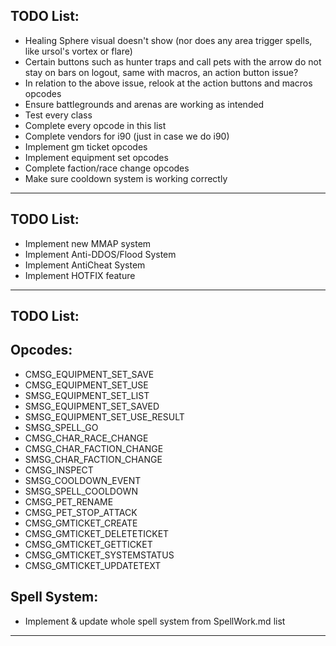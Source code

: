 ## TODO List:

- Healing Sphere visual doesn't show (nor does any area trigger spells, like ursol's vortex or flare)
- Certain buttons such as hunter traps and call pets with the arrow do not stay on bars on logout, same with macros, an action button issue?
- In relation to the above issue, relook at the action buttons and macros opcodes
- Ensure battlegrounds and arenas are working as intended
- Test every class
- Complete every opcode in this list
- Complete vendors for i90 (just in case we do i90)
- Implement gm ticket opcodes
- Implement equipment set opcodes
- Complete faction/race change opcodes
- Make sure cooldown system is working correctly

_______________________________________________________________________________________________

## TODO List:

- Implement new MMAP system
- Implement Anti-DDOS/Flood System
- Implement AntiCheat System
- Implement HOTFIX feature

_______________________________________________________________________________________________

## TODO List:

## Opcodes:

- CMSG_EQUIPMENT_SET_SAVE
- CMSG_EQUIPMENT_SET_USE
- SMSG_EQUIPMENT_SET_LIST
- SMSG_EQUIPMENT_SET_SAVED
- SMSG_EQUIPMENT_SET_USE_RESULT
- SMSG_SPELL_GO
- CMSG_CHAR_RACE_CHANGE
- CMSG_CHAR_FACTION_CHANGE
- SMSG_CHAR_FACTION_CHANGE
- CMSG_INSPECT
- SMSG_COOLDOWN_EVENT
- SMSG_SPELL_COOLDOWN 
- CMSG_PET_RENAME
- CMSG_PET_STOP_ATTACK
- CMSG_GMTICKET_CREATE
- CMSG_GMTICKET_DELETETICKET
- CMSG_GMTICKET_GETTICKET
- CMSG_GMTICKET_SYSTEMSTATUS
- CMSG_GMTICKET_UPDATETEXT

## Spell System:
- Implement & update whole spell system from SpellWork.md list

_______________________________________________________________________________________________